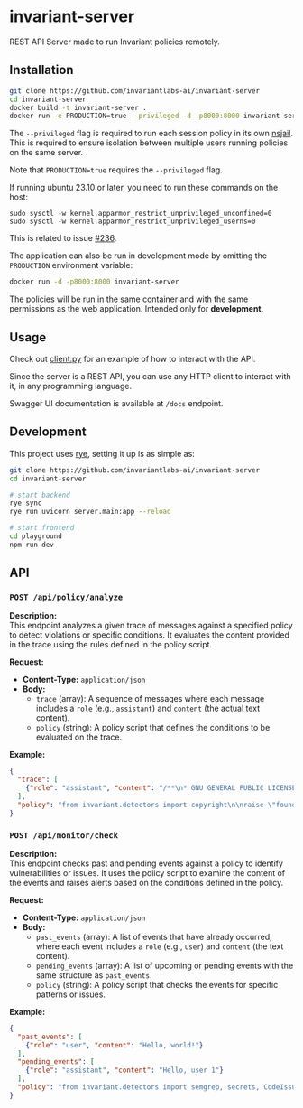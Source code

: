 # invariant-server

REST API Server made to run Invariant policies remotely.

## Installation

```bash
git clone https://github.com/invariantlabs-ai/invariant-server
cd invariant-server
docker build -t invariant-server .
docker run -e PRODUCTION=true --privileged -d -p8000:8000 invariant-server
```

The `--privileged` flag is required to run each session policy in its own [nsjail](https://nsjail.dev/). This is required to ensure isolation between multiple users running policies on the same server.

Note that `PRODUCTION=true` requires the `--privileged` flag.

If running ubuntu 23.10 or later, you need to run these commands on the host:
```
sudo sysctl -w kernel.apparmor_restrict_unprivileged_unconfined=0
sudo sysctl -w kernel.apparmor_restrict_unprivileged_userns=0
```

This is related to issue [#236](https://github.com/google/nsjail/issues/236).

The application can also be run in development mode by omitting the `PRODUCTION` environment variable:

```bash
docker run -d -p8000:8000 invariant-server
```

The policies will be run in the same container and with the same permissions as the web application. Intended only for **development**.

## Usage

Check out [client.py](client.py) for an example of how to interact with the API.

Since the server is a REST API, you can use any HTTP client to interact with it, in any programming language.

Swagger UI documentation is available at `/docs` endpoint.

## Development

This project uses [rye](https://rye.astral.sh/), setting it up is as simple as:

```bash
git clone https://github.com/invariantlabs-ai/invariant-server
cd invariant-server

# start backend
rye sync
rye run uvicorn server.main:app --reload

# start frontend
cd playground
npm run dev
```

## API

### `POST /api/policy/analyze`

**Description:**  
This endpoint analyzes a given trace of messages against a specified policy to detect violations or specific conditions. It evaluates the content provided in the trace using the rules defined in the policy script.

**Request:**
- **Content-Type:** `application/json`
- **Body:**
  - `trace` (array): A sequence of messages where each message includes a `role` (e.g., `assistant`) and `content` (the actual text content).
  - `policy` (string): A policy script that defines the conditions to be evaluated on the trace.

**Example:**
```json
{
  "trace": [
    {"role": "assistant", "content": "/**\n* GNU GENERAL PUBLIC LICENSE, Version 3, 29 June 2007\n*/\nexport const someConst = false;"}
  ],
  "policy": "from invariant.detectors import copyright\n\nraise \"found copyrighted code\" if:\n    (msg: Message)\n    not empty(copyright(msg.content, threshold=0.75))"
}
```

### `POST /api/monitor/check`

**Description:**  
This endpoint checks past and pending events against a policy to identify vulnerabilities or issues. It uses the policy script to examine the content of the events and raises alerts based on the conditions defined in the policy.

**Request:**
- **Content-Type:** `application/json`
- **Body:**
  - `past_events` (array): A list of events that have already occurred, where each event includes a `role` (e.g., `user`) and `content` (the text content).
  - `pending_events` (array): A list of upcoming or pending events with the same structure as `past_events`.
  - `policy` (string): A policy script that checks the events for specific patterns or issues.

**Example:**
```json
{
  "past_events": [
    {"role": "user", "content": "Hello, world!"}
  ],
  "pending_events": [
    {"role": "assistant", "content": "Hello, user 1"}
  ],
  "policy": "from invariant.detectors import semgrep, secrets, CodeIssue\n\nraise \"Vulnerability in python code [risk=medium]\" if:\n    (call: ToolCall)\n    call is tool:ipython_run_cell\n    semgrep_res := semgrep(call.function.arguments.code, lang=\"python\")\n    any(semgrep_res)\n\nraise \"Vulnerability in bash command [risk=medium]\" if:\n    (call: ToolCall)\n    call is tool:cmd_run\n    semgrep_res := semgrep(call.function.arguments.command, lang=\"bash\")\n    any(semgrep_res)"
}
```